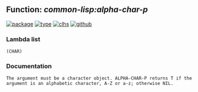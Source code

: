 ## Function: ***common-lisp:alpha-char-p***
[![package](https://img.shields.io/badge/Package-COMMON--LISP-5f9ea0.svg?style=social&colorA=999999)](../) [![type](https://img.shields.io/badge/Type-Function-5f9ea0.svg?style=social&colorA=999999)](../#function) [![clhs](https://img.shields.io/badge/CLHS-ALPHA--CHAR--P-5f9ea0.svg?style=social&colorA=999999)](http://www.lispworks.com/documentation/HyperSpec/Body/f_alpha_.htm) [![github](https://img.shields.io/badge/GitHub-View_the_source-5f9ea0.svg?style=social&colorA=999999&logo=github)](https://github.com/sbcl/sbcl/blob/master/src/code/target-char.lisp/) 
### Lambda list
```
(CHAR)
```
### Documentation
```
The argument must be a character object. ALPHA-CHAR-P returns T if the
argument is an alphabetic character, A-Z or a-z; otherwise NIL.
```
